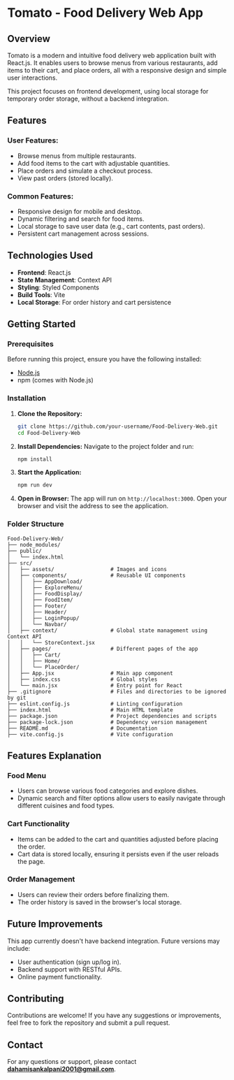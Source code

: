 # Tomato - Food Delivery Web App

## Overview
Tomato is a modern and intuitive food delivery web application built with React.js. It enables users to browse menus from various restaurants, add items to their cart, and place orders, all with a responsive design and simple user interactions.

This project focuses on frontend development, using local storage for temporary order storage, without a backend integration.

## Features

### User Features:
- Browse menus from multiple restaurants.
- Add food items to the cart with adjustable quantities.
- Place orders and simulate a checkout process.
- View past orders (stored locally).
  
### Common Features:
- Responsive design for mobile and desktop.
- Dynamic filtering and search for food items.
- Local storage to save user data (e.g., cart contents, past orders).
- Persistent cart management across sessions.

## Technologies Used
- **Frontend**: React.js
- **State Management**: Context API
- **Styling**: Styled Components
- **Build Tools**: Vite
- **Local Storage**: For order history and cart persistence

## Getting Started

### Prerequisites
Before running this project, ensure you have the following installed:
- [Node.js](https://nodejs.org/)
- npm (comes with Node.js)

### Installation

1. **Clone the Repository:**
   ```bash
   git clone https://github.com/your-username/Food-Delivery-Web.git
   cd Food-Delivery-Web
   ```

2. **Install Dependencies:**
   Navigate to the project folder and run:
   ```bash
   npm install
   ```

3. **Start the Application:**
   ```bash
   npm run dev
   ```

4. **Open in Browser:**
   The app will run on `http://localhost:3000`. Open your browser and visit the address to see the application.

### Folder Structure

```plaintext
Food-Delivery-Web/
├── node_modules/
├── public/
│   └── index.html
├── src/
│   ├── assets/                  # Images and icons
│   ├── components/              # Reusable UI components
│   │   ├── AppDownload/
│   │   ├── ExploreMenu/
│   │   ├── FoodDisplay/
│   │   ├── FoodItem/
│   │   ├── Footer/
│   │   ├── Header/
│   │   ├── LoginPopup/
│   │   └── Navbar/
│   ├── context/                 # Global state management using Context API
│   │   └── StoreContext.jsx
│   ├── pages/                   # Different pages of the app
│   │   ├── Cart/
│   │   ├── Home/
│   │   └── PlaceOrder/
│   ├── App.jsx                  # Main app component
│   ├── index.css                # Global styles
│   └── main.jsx                 # Entry point for React
├── .gitignore                   # Files and directories to be ignored by git
├── eslint.config.js             # Linting configuration
├── index.html                   # Main HTML template
├── package.json                 # Project dependencies and scripts
├── package-lock.json            # Dependency version management
├── README.md                    # Documentation
├── vite.config.js               # Vite configuration
```

## Features Explanation

### Food Menu
- Users can browse various food categories and explore dishes.
- Dynamic search and filter options allow users to easily navigate through different cuisines and food types.

### Cart Functionality
- Items can be added to the cart and quantities adjusted before placing the order.
- Cart data is stored locally, ensuring it persists even if the user reloads the page.

### Order Management
- Users can review their orders before finalizing them.
- The order history is saved in the browser's local storage.

## Future Improvements
This app currently doesn't have backend integration. Future versions may include:
- User authentication (sign up/log in).
- Backend support with RESTful APIs.
- Online payment functionality.

## Contributing

Contributions are welcome! If you have any suggestions or improvements, feel free to fork the repository and submit a pull request.

## Contact
For any questions or support, please contact **dahamisankalpani2001@gmail.com**.

